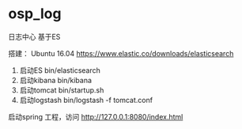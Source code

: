 # osp_log
日志中心 基于ES

搭建：
Ubuntu 16.04
https://www.elastic.co/downloads/elasticsearch
1. 启动ES bin/elasticsearch
2. 启动kibana bin/kibana
3. 启动tomcat bin/startup.sh
4. 启动logstash bin/logstash -f tomcat.conf

启动spring 工程，访问
http://127.0.0.1:8080/index.html